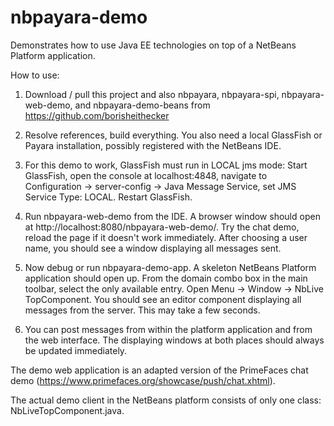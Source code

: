 # nbpayara-demo
Demonstrates how to use Java EE technologies on top of a NetBeans Platform application. 

How to use: 

1. Download / pull this project and also nbpayara, nbpayara-spi, nbpayara-web-demo, and nbpayara-demo-beans from https://github.com/borisheithecker

2. Resolve references, build everything. You also need a local GlassFish or Payara installation, possibly registered with the NetBeans IDE.

3. For this demo to work, GlassFish must run in LOCAL jms mode: Start GlassFish, open the console at localhost:4848, navigate to Configuration -> server-config -> Java Message Service, set JMS Service Type: LOCAL. Restart GlassFish. 

4. Run nbpayara-web-demo from the IDE. A browser window should open at http://localhost:8080/nbpayara-web-demo/. Try the chat demo, reload the page if it doesn't work immediately. After choosing a user name, you should see a window displaying all messages sent. 

5. Now debug or run nbpayara-demo-app. A skeleton NetBeans Platform application should open up. From the domain combo box in the main toolbar, select the only available entry. Open Menu -> Window -> NbLive TopComponent. You should see an editor component displaying all messages from the server. This may take a few seconds. 

6. You can post messages from within the platform application and from the web interface. The displaying windows at both places should always be updated immediately. 

The demo web application is an adapted version of the PrimeFaces chat demo (https://www.primefaces.org/showcase/push/chat.xhtml). 

The actual demo client in the NetBeans platform consists of only one class: NbLiveTopComponent.java.
